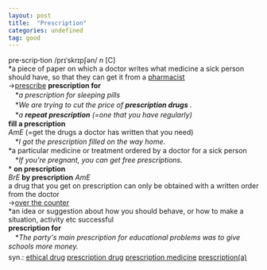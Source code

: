 ```yaml
---
layout: post
title:  "Prescription"
categories: undefined
tag: good
---
```

<DIV style="MARGIN: 0px 0px 5px">pre<B>·</B>scrip<B>·</B>tion /prɪˈskrɪpʃən/ <I>n</I> [C] <BR>*a piece of paper on which a doctor writes what medicine a sick person should have, so that they can get it from a <A href="dict://key.D4722835273E184582F2D24696A738EA/pharmacist"><U>pharmacist</U></A><BR>→<A href="dict://key.D4722835273E184582F2D24696A738EA/prescribe"><U>prescribe</U></A> <B>prescription for</B><BR>　*<I>a prescription for sleeping pills</I><BR>　*<I>We are trying to cut the price of <B>prescription drugs</B> .</I><BR>　*<I>a <B>repeat prescription</B> (=one that you have regularly)</I> <BR><B>fill a prescription</B><BR><I>AmE</I> (=get the drugs a doctor has written that you need)<BR>　*<I>I got the prescription filled on the way home.</I><BR>*a particular medicine or treatment ordered by a doctor for a sick person<BR>　*<I>If you're pregnant, you can get free prescriptions.</I><BR>* <B>on prescription</B><BR><I>BrE</I> <B>by prescription</B> <I>AmE</I> <BR>a drug that you get on prescription can only be obtained with a written order from the doctor<BR>→<A href="dict://key.D4722835273E184582F2D24696A738EA/over-the-counter"><U>over the counter</U></A><BR>*an idea or suggestion about how you should behave, or how to make a situation, activity etc successful<BR><B>prescription for</B><BR>　*<I>The party's main prescription for educational problems was to give schools more money.</I></DIV>
<DIV style="MARGIN: 0px 0px 5px">
<DIV style="MARGIN: 4px 0px">syn.: <A href="{{ site.baseurl }}/ethical%20drug"><U>ethical drug</U></A> <A href="{{ site.baseurl }}/prescription%20drug"><U>prescription drug</U></A> <A href="{{ site.baseurl }}/prescription%20medicine"><U>prescription medicine</U></A> <A href="{{ site.baseurl }}/prescription%28a%29"><U>prescription(a)</U></A></DIV></DIV>
